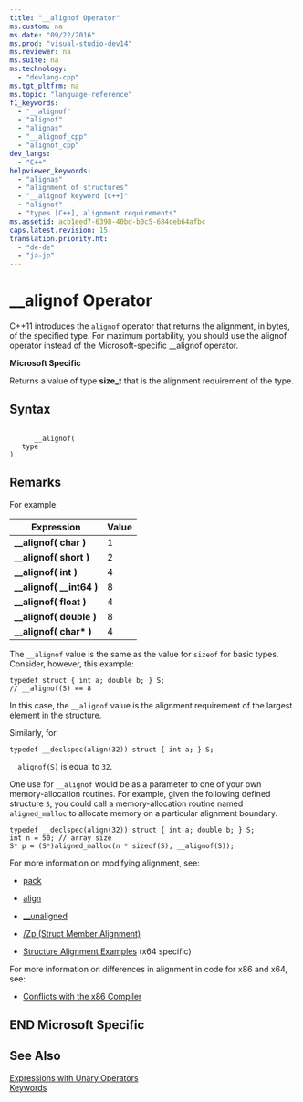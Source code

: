 ```yaml
---
title: "__alignof Operator"
ms.custom: na
ms.date: "09/22/2016"
ms.prod: "visual-studio-dev14"
ms.reviewer: na
ms.suite: na
ms.technology: 
  - "devlang-cpp"
ms.tgt_pltfrm: na
ms.topic: "language-reference"
f1_keywords: 
  - "__alignof"
  - "alignof"
  - "alignas"
  - "__alignof_cpp"
  - "alignof_cpp"
dev_langs: 
  - "C++"
helpviewer_keywords: 
  - "alignas"
  - "alignment of structures"
  - "__alignof keyword [C++]"
  - "alignof"
  - "types [C++], alignment requirements"
ms.assetid: acb1eed7-6398-40bd-b0c5-684ceb64afbc
caps.latest.revision: 15
translation.priority.ht: 
  - "de-de"
  - "ja-jp"
---
```

# __alignof Operator
C++11 introduces the `alignof` operator that returns the alignment, in bytes, of the specified type. For maximum portability, you should use the alignof operator instead of the Microsoft-specific __alignof operator.  
  
 **Microsoft Specific**  
  
 Returns a value of type **size_t** that is the alignment requirement of the type.  
  
## Syntax  
  
```  
  
      __alignof(   
   type    
)  
```  
  
## Remarks  
 For example:  
  
|Expression|Value|  
|----------------|-----------|  
|**__alignof( char )**|1|  
|**__alignof( short )**|2|  
|**__alignof( int )**|4|  
|**__alignof( \__int64 )**|8|  
|**__alignof( float )**|4|  
|**__alignof( double )**|8|  
|**__alignof( char\* )**|4|  
  
 The `__alignof` value is the same as the value for `sizeof` for basic types. Consider, however, this example:  
  
```  
typedef struct { int a; double b; } S;  
// __alignof(S) == 8  
```  
  
 In this case, the `__alignof` value is the alignment requirement of the largest element in the structure.  
  
 Similarly, for  
  
```  
typedef __declspec(align(32)) struct { int a; } S;  
```  
  
 `__alignof(S)` is equal to `32`.  
  
 One use for `__alignof` would be as a parameter to one of your own memory-allocation routines. For example, given the following defined structure `S`, you could call a memory-allocation routine named `aligned_malloc` to allocate memory on a particular alignment boundary.  
  
```  
typedef __declspec(align(32)) struct { int a; double b; } S;  
int n = 50; // array size  
S* p = (S*)aligned_malloc(n * sizeof(S), __alignof(S));  
```  
  
 For more information on modifying alignment, see:  
  
-   [pack](../VS_csharp/pack.md)  
  
-   [align](../VS_csharp/align--c---.md)  
  
-   [__unaligned](../VS_csharp/__unaligned.md)  
  
-   [/Zp (Struct Member Alignment)](../VS_csharp/-zp--struct-member-alignment-.md)  
  
-   [Structure Alignment Examples](../VS_csharp/examples-of-structure-alignment.md) (x64 specific)  
  
 For more information on differences in alignment in code for x86 and x64, see:  
  
-   [Conflicts with the x86 Compiler](../VS_csharp/conflicts-with-the-x86-compiler.md)  
  
## END Microsoft Specific  
  
## See Also  
 [Expressions with Unary Operators](../VS_csharp/expressions-with-unary-operators.md)   
 [Keywords](../VS_csharp/keywords--c---.md)